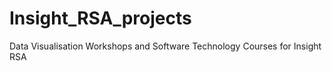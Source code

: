 # Insight_RSA_projects
Data Visualisation Workshops and Software Technology Courses for Insight RSA
